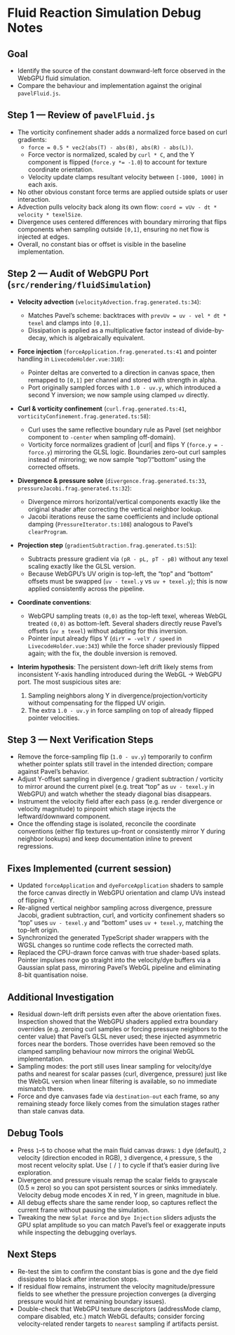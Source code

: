 # Fluid Reaction Simulation Debug Notes

## Goal
- Identify the source of the constant downward-left force observed in the WebGPU fluid simulation.
- Compare the behaviour and implementation against the original `pavelFluid.js`.

## Step 1 — Review of `pavelFluid.js`
- The vorticity confinement shader adds a normalized force based on curl gradients:
  - `force = 0.5 * vec2(abs(T) - abs(B), abs(R) - abs(L))`.
  - Force vector is normalized, scaled by `curl * C`, and the Y component is flipped (`force.y *= -1.0`) to account for texture coordinate orientation.
  - Velocity update clamps resultant velocity between `[-1000, 1000]` in each axis.
- No other obvious constant force terms are applied outside splats or user interaction.
- Advection pulls velocity back along its own flow: `coord = vUv - dt * velocity * texelSize`.
- Divergence uses centered differences with boundary mirroring that flips components when sampling outside `[0,1]`, ensuring no net flow is injected at edges.
- Overall, no constant bias or offset is visible in the baseline implementation.

## Step 2 — Audit of WebGPU Port (`src/rendering/fluidSimulation`)
- **Velocity advection** (`velocityAdvection.frag.generated.ts:34`):
  - Matches Pavel’s scheme: backtraces with `prevUv = uv - vel * dt * texel` and clamps into `[0,1]`.
  - Dissipation is applied as a multiplicative factor instead of divide-by-decay, which is algebraically equivalent.
- **Force injection** (`forceApplication.frag.generated.ts:41` and pointer handling in `LivecodeHolder.vue:310`):
  - Pointer deltas are converted to a direction in canvas space, then remapped to `[0,1]` per channel and stored with strength in alpha.
  - Port originally sampled forces with `1.0 - uv.y`, which introduced a second Y inversion; we now sample using clamped `uv` directly.
- **Curl & vorticity confinement** (`curl.frag.generated.ts:41`, `vorticityConfinement.frag.generated.ts:58`):
  - Curl uses the same reflective boundary rule as Pavel (set neighbor component to `-center` when sampling off-domain).
  - Vorticity force normalizes gradient of |curl| and flips Y (`force.y = -force.y`) mirroring the GLSL logic. Boundaries zero-out curl samples instead of mirroring; we now sample “top”/“bottom” using the corrected offsets.
- **Divergence & pressure solve** (`divergence.frag.generated.ts:33`, `pressureJacobi.frag.generated.ts:32`):
  - Divergence mirrors horizontal/vertical components exactly like the original shader after correcting the vertical neighbor lookup.
  - Jacobi iterations reuse the same coefficients and include optional damping (`PressureIterator.ts:108`) analogous to Pavel’s `clearProgram`.
- **Projection step** (`gradientSubtraction.frag.generated.ts:51`):
  - Subtracts pressure gradient via `(pR - pL, pT - pB)` without any texel scaling exactly like the GLSL version.
  - Because WebGPU’s UV origin is top-left, the “top” and “bottom” offsets must be swapped (`uv - texel.y` vs `uv + texel.y`); this is now applied consistently across the pipeline.
- **Coordinate conventions**:
  - WebGPU sampling treats `(0,0)` as the top-left texel, whereas WebGL treated `(0,0)` as bottom-left. Several shaders directly reuse Pavel’s offsets (`uv ± texel`) without adapting for this inversion.
  - Pointer input already flips Y (`dirY = -velY / speed` in `LivecodeHolder.vue:343`) while the force shader previously flipped again; with the fix, the double inversion is removed.

- **Interim hypothesis**: The persistent down-left drift likely stems from inconsistent Y-axis handling introduced during the WebGL → WebGPU port. The most suspicious sites are:
  1. Sampling neighbors along Y in divergence/projection/vorticity without compensating for the flipped UV origin.
  2. The extra `1.0 - uv.y` in force sampling on top of already flipped pointer velocities.

## Step 3 — Next Verification Steps
- Remove the force-sampling flip (`1.0 - uv.y`) temporarily to confirm whether pointer splats still travel in the intended direction; compare against Pavel’s behavior.
- Adjust Y-offset sampling in divergence / gradient subtraction / vorticity to mirror around the current pixel (e.g. treat “top” as `uv - texel.y` in WebGPU) and watch whether the steady diagonal bias disappears.
- Instrument the velocity field after each pass (e.g. render divergence or velocity magnitude) to pinpoint which stage injects the leftward/downward component.
- Once the offending stage is isolated, reconcile the coordinate conventions (either flip textures up-front or consistently mirror Y during neighbor lookups) and keep documentation inline to prevent regressions.

## Fixes Implemented (current session)
- Updated `forceApplication` and `dyeForceApplication` shaders to sample the force canvas directly in WebGPU orientation and clamp UVs instead of flipping Y.
- Re-aligned vertical neighbor sampling across divergence, pressure Jacobi, gradient subtraction, curl, and vorticity confinement shaders so “top” uses `uv - texel.y` and “bottom” uses `uv + texel.y`, matching the top-left origin.
- Synchronized the generated TypeScript shader wrappers with the WGSL changes so runtime code reflects the corrected math.
- Replaced the CPU-drawn force canvas with true shader-based splats. Pointer impulses now go straight into the velocity/dye buffers via a Gaussian splat pass, mirroring Pavel’s WebGL pipeline and eliminating 8-bit quantisation noise.

## Additional Investigation
- Residual down-left drift persists even after the above orientation fixes. Inspection showed that the WebGPU shaders applied extra boundary overrides (e.g. zeroing curl samples or forcing pressure neighbors to the center value) that Pavel’s GLSL never used; these injected asymmetric forces near the borders. Those overrides have been removed so the clamped sampling behaviour now mirrors the original WebGL implementation.
- Sampling modes: the port still uses linear sampling for velocity/dye paths and nearest for scalar passes (curl, divergence, pressure) just like the WebGL version when linear filtering is available, so no immediate mismatch there.
- Force and dye canvases fade via `destination-out` each frame, so any remaining steady force likely comes from the simulation stages rather than stale canvas data.

## Debug Tools
- Press `1`–`5` to choose what the main fluid canvas draws: `1` dye (default), `2` velocity (direction encoded in RGB), `3` divergence, `4` pressure, `5` the most recent velocity splat. Use `[` / `]` to cycle if that’s easier during live exploration.
- Divergence and pressure visuals remap the scalar fields to grayscale (0.5 ≈ zero) so you can spot persistent sources or sinks immediately. Velocity debug mode encodes X in red, Y in green, magnitude in blue.
- All debug effects share the same render loop, so captures reflect the current frame without pausing the simulation.
- Tweaking the new `Splat Force` and `Dye Injection` sliders adjusts the GPU splat amplitude so you can match Pavel’s feel or exaggerate inputs while inspecting the debugging overlays.

## Next Steps
- Re-test the sim to confirm the constant bias is gone and the dye field dissipates to black after interaction stops.
- If residual flow remains, instrument the velocity magnitude/pressure fields to see whether the pressure projection converges (a diverging pressure would hint at remaining boundary issues).
- Double-check that WebGPU texture descriptors (addressMode clamp, compare disabled, etc.) match WebGL defaults; consider forcing velocity-related render targets to `nearest` sampling if artifacts persist.
